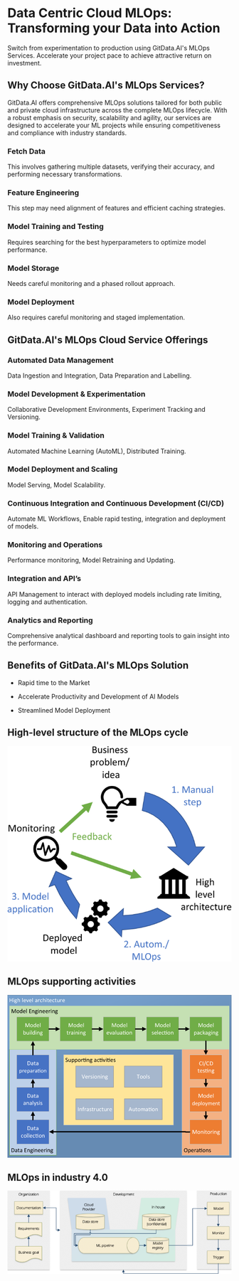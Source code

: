 # Data Centric Cloud MLOps: Transforming your Data into Action
Switch from experimentation to production using GitData.AI's MLOps Services. Accelerate your project pace to achieve attractive return on investment.

## Why Choose GitData.AI's MLOps Services?
GitData.AI offers comprehensive MLOps solutions tailored for both public and private cloud infrastructure across the complete MLOps lifecycle. With a robust emphasis on security, scalability and agility, our services are designed to accelerate your ML projects while ensuring competitiveness and compliance with industry standards.

### Fetch Data
This involves gathering multiple datasets, verifying their accuracy, and performing necessary transformations.

### Feature Engineering
This step may need alignment of features and efficient caching strategies.

### Model Training and Testing
Requires searching for the best hyperparameters to optimize model performance.

### Model Storage
Needs careful monitoring and a phased rollout approach.

### Model Deployment
Also requires careful monitoring and staged implementation.

## GitData.AI's MLOps Cloud Service Offerings

### Automated Data Management
Data Ingestion and Integration, Data Preparation and Labelling.

### Model Development & Experimentation
Collaborative Development Environments, Experiment Tracking and Versioning.

### Model Training & Validation
Automated Machine Learning (AutoML), Distributed Training.

### Model Deployment and Scaling
Model Serving, Model Scalability.

### Continuous Integration and Continuous Development (CI/CD)
Automate ML Workflows, Enable rapid testing, integration and deployment of models.

### Monitoring and Operations
Performance monitoring, Model Retraining and Updating.

### Integration and API’s
API Management to interact with deployed models including rate limiting, logging and authentication.

### Analytics and Reporting
Comprehensive analytical dashboard and reporting tools to gain insight into the performance.


## Benefits of GitData.AI's MLOps Solution

* Rapid time to the Market

* Accelerate Productivity and Development of AI Models

* Streamlined Model Deployment


## High-level structure of the MLOps cycle
![](./img/mlops-cycle.png)

## MLOps supporting activities
![](./img/mlops-supporting-activities.png)

## MLOps in industry 4.0
![](./img/mlops-industry-4.0.png)